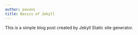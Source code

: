 ```yaml
--- 
author: pavani
title: Basics of Jekyll
---
```


This is a simple blog post created by Jekyll Static site generator.